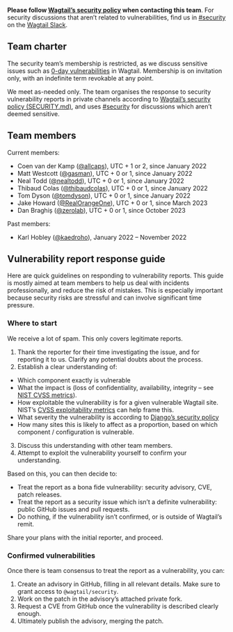 **Please follow [Wagtail’s security policy](https://github.com/wagtail/wagtail/security/policy) when contacting this team**. For security discussions that aren’t related to vulnerabilities, find us in [#security](https://app.slack.com/client/T0K33F93J/C015Y7T4MQR) on the [Wagtail Slack](https://github.com/wagtail/wagtail/wiki/Slack).

## Team charter

The security team’s membership is restricted, as we discuss sensitive issues such as [0-day vulnerabilities](https://en.wikipedia.org/wiki/Zero-day_(computing)) in Wagtail. Membership is on invitation only, with an indefinite term revokable at any point.

We meet as-needed only. The team organises the response to security vulnerability reports in private channels according to [Wagtail’s security policy (SECURITY.md)](https://github.com/wagtail/wagtail/security/policy), and uses [#security](https://app.slack.com/client/T0K33F93J/C015Y7T4MQR) for discussions which aren’t deemed sensitive.

## Team members

Current members:

- Coen van der Kamp ([@allcaps](https://github.com/allcaps)), UTC + 1 or 2, since January 2022
- Matt Westcott ([@gasman](https://github.com/gasman)), UTC + 0 or 1, since January 2022
- Neal Todd ([@nealtodd](https://github.com/nealtodd)), UTC + 0 or 1, since January 2022
- Thibaud Colas ([@thibaudcolas](https://github.com/thibaudcolas)), UTC + 0 or 1, since January 2022
- Tom Dyson ([@tomdyson](https://github.com/tomdyson)), UTC + 0 or 1, since January 2022
- Jake Howard ([@RealOrangeOne](https://github.com/RealOrangeOne)), UTC + 0 or 1, since March 2023
- Dan Braghiș ([@zerolab](https://github.com/zerolab)), UTC + 0 or 1, since October 2023

Past members:

- Karl Hobley ([@kaedroho](https://github.com/kaedroho)), January 2022 – November 2022

## Vulnerability report response guide

Here are quick guidelines on responding to vulnerability reports. This guide is mostly aimed at team members to help us deal with incidents professionally, and reduce the risk of mistakes. This is especially important because security risks are stressful and can involve significant time pressure.

### Where to start

We receive a lot of spam. This only covers legitimate reports.

1. Thank the reporter for their time investigating the issue, and for reporting it to us. Clarify any potential doubts about the process.
2. Establish a clear understanding of:
  - Which component exactly is vulnerable
  - What the impact is (loss of confidentiality, availability, integrity – see [NIST CVSS metrics](https://nvd.nist.gov/vuln-metrics/cvss/v3-calculator)).
  - How exploitable the vulnerability is for a given vulnerable Wagtail site. NIST’s [CVSS exploitability metrics](https://nvd.nist.gov/vuln-metrics/cvss/v3-calculator) can help frame this.
  - What severity the vulnerability is according to [Django’s security policy](https://docs.djangoproject.com/en/dev/internals/security/#how-django-discloses-security-issues)
  - How many sites this is likely to affect as a proportion, based on which component / configuration is vulnerable.
3. Discuss this understanding with other team members.
4. Attempt to exploit the vulnerability yourself to confirm your understanding.

Based on this, you can then decide to:

- Treat the report as a bona fide vulnerability: security advisory, CVE, patch releases.
- Treat the report as a security issue which isn’t a definite vulnerability: public GitHub issues and pull requests.
- Do nothing, if the vulnerability isn’t confirmed, or is outside of Wagtail’s remit.

Share your plans with the initial reporter, and proceed.

### Confirmed vulnerabilities

Once there is team consensus to treat the report as a vulnerability, you can:

1. Create an advisory in GitHub, filling in all relevant details. Make sure to grant access to `@wagtail/security`.
2. Work on the patch in the advisory’s attached private fork.
3. Request a CVE from GitHub once the vulnerability is described clearly enough.
4. Ultimately publish the advisory, merging the patch.